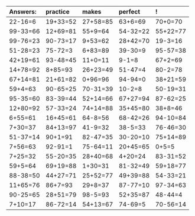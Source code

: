 | Answers: | practice | makes | perfect | ! |
| :--- | :--- | :--- | :--- | :--- |
| 22-16=6 | 19+33=52 | 27+58=85 | 63+6=69 | 70+0=70 | 
| 99-33=66 | 12+69=81 | 55+9=64 | 54-32=22 | 55+22=77 | 
| 99-76=23 | 90-73=17 | 9+53=62 | 28+42=70 | 19-3=16 | 
| 51-28=23 | 75-72=3 | 6+83=89 | 39-30=9 | 95-57=38 | 
| 42+19=61 | 93-48=45 | 11+0=11 | 9-1=8 | 67+2=69 | 
| 14+78=92 | 8+85=93 | 26+23=49 | 51-47=4 | 80-2=78 | 
| 67+14=81 | 21+61=82 | 0+96=96 | 94-94=0 | 38+21=59 | 
| 59+4=63 | 90-65=25 | 70-31=39 | 10-2=8 | 50-19=31 | 
| 95-35=60 | 83-39=44 | 52+14=66 | 67+27=94 | 87-62=25 | 
| 12+80=92 | 57-33=24 | 74+14=88 | 35+45=80 | 38+8=46 | 
| 6+55=61 | 16+45=61 | 64-8=56 | 68-42=26 | 94-10=84 | 
| 7+30=37 | 84+13=97 | 41-9=32 | 38-5=33 | 76-46=30 | 
| 51-37=14 | 90+1=91 | 82-47=35 | 30-20=10 | 75+14=89 | 
| 7+56=63 | 92-91=1 | 75-64=11 | 20+45=65 | 0+5=5 | 
| 7+25=32 | 55-20=35 | 28+40=68 | 4+20=24 | 83-31=52 | 
| 59+5=64 | 69+19=88 | 1+30=31 | 81-32=49 | 59+18=77 | 
| 88-38=50 | 44+27=71 | 25+52=77 | 49+39=88 | 54-33=21 | 
| 11+65=76 | 86+7=93 | 29+8=37 | 87-77=10 | 97-34=63 | 
| 90-25=65 | 28+51=79 | 98-5=93 | 52+35=87 | 48-44=4 | 
| 7+10=17 | 86-72=14 | 54+13=67 | 74-69=5 | 70-56=14 | 

